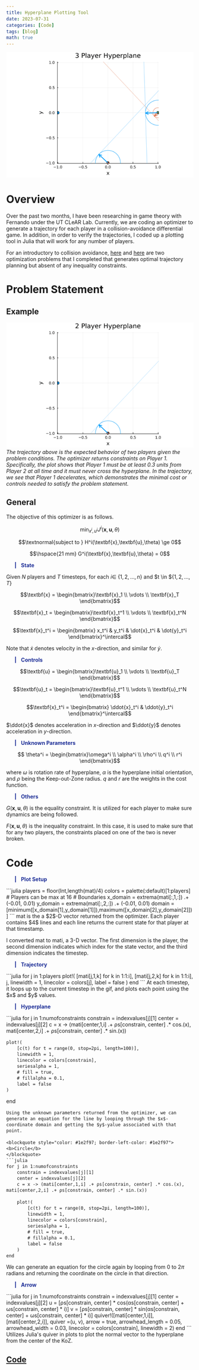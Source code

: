 ```yaml
---
title: Hyperplane Plotting Tool
date: 2023-07-31
categories: [Code]
tags: [blog]
math: true
---
```

![img-description](../images/hyperplane_3p.gif)

# Overview

Over the past two months, I have been researching in game theory with Fernando under the UT CLeAR Lab. Currently, we are coding an optimizer to generate a trajectory for each player in a collision-avoidance differential game. In addition, in order to verify the trajectories, I coded up a plotting tool in Julia that will work for any number of players.

For an introductory to collision avoidance, [here](../post-3) and [here](../post-4) are two optimization problems that I completed that generates optimal trajectory planning but absent of any inequality constraints. 

# Problem Statement
## Example
![img-description](../images/hyperplane_2p.gif)
_The trajectory above is the expected behavior of two players given the problem conditions. The optimizer returns constraints on Player $1$. Specifically, the plot shows that Player $1$ must be at least $0.3$ units from Player $2$ at all time and it must never cross the hyperplane. In the trajectory, we see that Player $1$ decelerates, which demonstrates the minimal cost or controls needed to satisfy the problem statement._

## General
The objective of this optimizer is as follows.

$$\min_{x^i,u^i} J^i(\textbf{x},\textbf{u},\theta)$$

$$\textnormal{subject to } H^i(\textbf{x},\textbf{u},\theta) \ge 0$$

$$\hspace{21 mm} G^i(\textbf{x},\textbf{u},\theta) = 0$$

<blockquote style="color: #1e2f97; border-left-color: #1e2f97">
<b>State</b>
</blockquote>

Given $N$ players and $T$ timesteps, for each $i \in$ {$1,2,\dots, n$} and $t \in ${$1,2,\dots, T$}


$$\textbf{x} = \begin{bmatrix}\textbf{x}_1 \\ \vdots \\ \textbf{x}_T \end{bmatrix}$$


$$\textbf{x}_t = \begin{bmatrix}\textbf{x}_t^1 \\ \vdots \\ \textbf{x}_t^N \end{bmatrix}$$

$$\textbf{x}_t^i = \begin{bmatrix} x_t^i & y_t^i & \dot{x}_t^i & \dot{y}_t^i \end{bmatrix}^\intercal$$

Note that $\dot{x}$ denotes velocity in the $x$-direction, and similar for $\dot{y}$.

<blockquote style="color: #1e2f97; border-left-color: #1e2f97">
<b>Controls</b>
</blockquote>

$$\textbf{u} = \begin{bmatrix}\textbf{u}_1 \\ \vdots \\ \textbf{u}_T \end{bmatrix}$$

$$\textbf{u}_t = \begin{bmatrix}\textbf{u}_t^1 \\ \vdots \\ \textbf{u}_t^N \end{bmatrix}$$

$$\textbf{x}_t^i = \begin{bmatrix} \ddot{x}_t^i & \ddot{y}_t^i \end{bmatrix}^\intercal$$

$\ddot{x}$ denotes acceleration in $x$-direction and $\ddot{y}$ denotes acceleration in $y$-direction.

<blockquote style="color: #1e2f97; border-left-color: #1e2f97">
<b>Unknown Parameters</b>
</blockquote>

$$ \theta^i = \begin{bmatrix}\omega^i \\ \alpha^i \\ \rho^i \\ q^i \\ r^i \end{bmatrix}$$

where $\omega$ is rotation rate of hyperplane, $\alpha$ is the hyperplane initial orientation, and $\rho$ being the Keep-out-Zone radius. $q$ and $r$ are the weights in the cost function.

<blockquote style="color: #1e2f97; border-left-color: #1e2f97">
<b>Others</b>
</blockquote>

$G(\textbf{x},\textbf{u},\theta)$ is the equality constraint. It is utilized for each player to make sure dynamics are being followed.

$F(\textbf{x},\textbf{u},\theta)$ is the inequality constraint. In this case, it is used to make sure that for any two players, the constraints placed on one of the two is never broken.

# Code

<blockquote style="color: #1e2f97; border-left-color: #1e2f97">
<b>Plot Setup</b>
</blockquote>
```julia
    players = floor(Int,length(mat)/4)
    colors = palette(:default)[1:players] # Players can be max at 16
    # Boundaries
    x_domain = extrema(mati[:,1,:]) .+ (-0.01, 0.01)
    y_domain = extrema(mati[:,2,:]) .+ (-0.01, 0.01)
    domain  = [minimum([x_domain[1],y_domain[1]]),maximum([x_domain[2],y_domain[2]])]
```
mat is the a $2$-D vector returned from the optimizer. Each player contains $4$ lines and each line returns the current state for that player at that timestamp. 

I converted mat to mati, a $3$-D vector. The first dimension is the player, the second dimension indicates which index for the state vector, and the third dimension indicates the timestep.
<blockquote style="color: #1e2f97; border-left-color: #1e2f97">
<b>Trajectory</b>
</blockquote> 
```julia
for j in 1:players
    plot!(
            [mati[j,1,k] for k in 1:1:i],
            [mati[j,2,k] for k in 1:1:i],
            j,
            linewidth = 1,
            linecolor = colors[j],
            label = false
         )
end
```
At each timestep, it loops up to the current timestep in the gif, and plots each point using the $x$ and $y$ values.

<blockquote style="color: #1e2f97; border-left-color: #1e2f97">
<b>Hyperplane</b>
</blockquote> 
```julia
for j in 1:numofconstraints
    constrain = indexvalues[j][1]
    center = indexvalues[j][2]
    c = x -> (mati[center,1,i] .+ ρs[constrain, center] .* cos.(x), mati[center,2,i] .+ ρs[constrain, center] .* sin.(x)) 
    
    plot!(
        [c(t) for t = range(0, stop=2pi, length=100)],
        linewidth = 1,
        linecolor = colors[constrain],
        seriesalpha = 1,
        # fill = true,
        # fillalpha = 0.1,
        label = false
    )
end
```
Using the unknown parameters returned from the optimizer, we can generate an equation for the line by looping through the $x$-coordinate domain and getting the $y$-yalue associated with that point.

<blockquote style="color: #1e2f97; border-left-color: #1e2f97">
<b>Circle</b>
</blockquote> 
```julia
for j in 1:numofconstraints
    constrain = indexvalues[j][1]
    center = indexvalues[j][2]
    c = x -> (mati[center,1,i] .+ ρs[constrain, center] .* cos.(x), mati[center,2,i] .+ ρs[constrain, center] .* sin.(x)) 
    
    plot!(
        [c(t) for t = range(0, stop=2pi, length=100)],
        linewidth = 1,
        linecolor = colors[constrain],
        seriesalpha = 1,
        # fill = true,
        # fillalpha = 0.1,
        label = false
    )
end
```
We can generate an equation for the circle again by looping from $0$ to $2\pi$ radians and returning the coordinate on the circle in that direction.

<blockquote style="color: #1e2f97; border-left-color: #1e2f97">
<b>Arrow</b>
</blockquote> 
```julia
for j in 1:numofconstraints
    constrain = indexvalues[j][1]
    center = indexvalues[j][2]
    u = [ρs[constrain, center] * cos(αs[constrain, center] + ωs[constrain, center] * i)]
    v = [ρs[constrain, center] * sin(αs[constrain, center] + ωs[constrain, center] * i)]
    quiver!([mati[center,1,i]], [mati[center,2,i]], quiver =(u, v), arrow = true, arrowhead_length = 0.05, arrowhead_width = 0.03, linecolor = colors[constrain], linewidth = 2)
end
```
Utilizes Julia's quiver in plots to plot the normal vector to the hyperplane from the center of the KoZ.

## [Code](https://github.com/Rich-Nyan/hyperplane/blob/main/main.jl)

